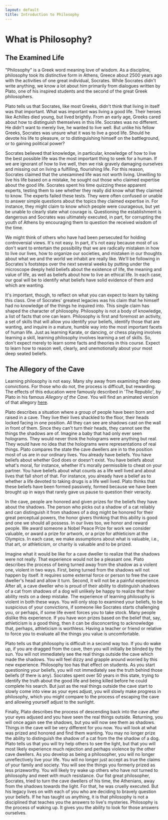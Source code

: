 ```yaml
---
layout: default
title: Introduction to Philosophy
---
```


# What is Philosophy?

## The Examined Life


"Philosophy" is a Greek word meaning love of wisdom. As a discipline, philosophy took its distinctive form in Athens, Greece about 2500 years ago with the activities of one great individual, Socrates. While Socrates didn't write anything, we know a lot about him primarily from dialogues written by Plato, one of his inspired students and the second of the great Greek philosophers. 

Plato tells us that Socrates, like most Greeks, didn't think that living in itself was that important. What was important was living a good life. Their heroes like Achilles died young, but lived brightly. From an early age, Greeks cared about how to distinguish themselves in this life. Socrates was no different. He didn't want to merely live, he wanted to live well. But unlike his fellow Greeks, Socrates was unsure what it was to live a good life. Should he devote his life to pleasure, or to distinguishing himself on the battleground, or to gaining political power? 

Socrates believed that knowledge, in particular, knowledge of how to live the best possible life was the most important thing to seek for a human. If we are ignorant of how to live well, then we risk gravely damaging ourselves and missing out on living a fulfilling, flourishing life. For this reason, Socrates claimed that the unexamined life was not worth living. Unwilling to live his life based on a mistake, he sought out those who claimed expertise about the good life. Socrates spent his time quizzing these apparent experts, testing them to see whether they really did know what they claimed to know. The experts failed these tests. They were often  confused or unable to answer simple questions about the topics they claimed expertise in. For instance, they might claim to know which people were courageous, but yet be unable to clearly state what courage is. Questioning the establishment is dangerous and Socrates was ultimately executed, in part, for corrupting the youth of Athens by encouraging them to question the received wisdom of the time. 

We might think of others who have had been persecuted for holding controversial views. It's not easy. In part, it's not easy because most of us don't want to entertain the possibility that we are radically mistaken in how to live our lives, how to organize our societies, and mistaken in our thoughts about what we and the world we inhabit are really like. We'll be following in Socrates's footsteps over the next several weeks by putting under the microscope deeply held beliefs about the existence of life, the meaning and value of life, as well as beliefs about how to live an ethical life. In each case, our goal will be to identify what beliefs have solid evidence of them and which are wanting. 

It's important, though, to reflect on what you can expect to learn by taking this class. One of Socrates' greatest legacies was his claim that he himself had  no knowledge of the things he inquired into. This single claim has shaped the character of philosophy. Philosophy is not a body of knowledge, a list of facts that one can learn. Philosophy is first and foremost an activity, a set of skills that will allow you identify your beliefs, identify those that are wanting, and inquire in a mature, humble way into the most important facets of human life.  Just as learning Karate, or dancing, or chess playing involves learning a skill, learning philosophy involves learning a set of skills. So, don't expect merely to learn some facts and theories in this course. Expect to learn how to reason well, clearly, and unemotionally about your most deep seated beliefs. 


## The Allegory of the Cave

Learning philosophy is not easy. Many shy away from examining their deep convictions. For those who do not, the process is difficult, but rewarding. The effects of this education were famously described in 'The Republic', by Plato in his famous *Allegory of the Cave*. You will find an animated version of that allegory [here](https://www.youtube.com/watch?v=h55X9LJTAg4).

Plato describes a situation where a group of people have been born and raised in a cave. They live their lives shackled to the floor, their heads locked facing in one position. All they can see are shadows cast on the wall in front of them. Since they can't turn their heads, they cannot see the things the shadows are of. Imagine a baby that had only ever seen holograms. They would never think the holograms were anything but real. They would have no idea that the holograms were representations of real things. Plato compares the state the cave dwellers are in to the position most of us are in our ordinary lives. You already have beliefs. You have beliefs about whether God does or doesn't exist. You have beliefs about what's moral, for instance, whether it's morally permissible to cheat on your partner. You have beliefs about what counts as a life well lived and about lives that fall short of that. For instance, you already have a belief as to whether a life devoted to taking drugs is a life well lived. Plato thinks that these beliefs have been formed passively, formed because we have been brought up in ways that rarely gave us pause to question their veracity.  

In the cave, people are honored and given prizes for the beliefs they have about the shadows. The person who picks out a shadow of a cat reliably and can distinguish it from shadows of a dog might be honored for their great perceptual powers, the honor givers thinking that this ability is good and one we should all possess. In our lives too, we honor and reward people. We award someone a Nobel Peace Prize for work we consider valuable, or award a prize for artwork, or a prize for athleticism at the Olympics. In each case, we make assumptions about what is valuable, i.e., that art, or athleticism, or charity is valuable and to be prized. 

Imagine what it would be like for a cave dweller to realize that the shadows were not really. That experience would not be a pleasant one. Plato describes the process of being turned away from the shadow as a violent one, violent in two ways. First, being turned from the shadows will not happen by itself. It requires some external force or person to free the cave dweller's head and allow it turn. Second, it will not be a painful experience. After all, a cave dweller who is proud of their ability to distinguish shadows of a cat from shadows of a dog will unlikely be happy to realize that their ability rests on a deep mistake. The experience of learning philosophy is violent in both these ways. You will only stop to examined your beliefs, to be suspicious of your convictions, if someone like Socrates starts challenging you, or perhaps, if some life event forces you to take stock. Many people dislike this experience. If you have won prizes based on the belief that, say, athleticism is a good thing, then it can be disconcerting to acknowledge that, perhaps, athleticism is worthless. Having a teacher or friend or relative to force you to evaluate all the things you value is uncomfortable.  

Plato tells us that philosophy is difficult in a second way too. If you do wake up, if you are dragged from the cave, then you will initially be blinded by the sun. You will not immediately see the real things outside the cave which made the shadows. You will feel dizzy and grapple around worried by this new experience. Philosophy too has that effect on students. As you start questioning your beliefs, you will not immediately see the truth behind those beliefs (if there is any). Socrates spent over 50 years in this state, trying to identify the truth about the good life and being killed before he could complete his search. But just as the real things outside the cave start to slowly come into view as your eyes adjust, you will slowly make progress in philosophy, which you might compare to the process of escaping the cave and allowing yourself adjust to the sunlight. 

Finally, Plato describes the process of descending back into the cave after your eyes adjused and you have seen the real things outside. Returning, you will once again see the shadows, but you will now see them as shadows. Things in the cave will be very different for you now. You will look at what was prized and honored and find them wanting. You may no longer prize the ability to distinguish the shadow of a cat from the the shadow of a dog. Plato tells us that you will try help others to see the light, but that you will most likely experience much rejection and perhaps violence by the other cave dwellers. As you develop as being a philosopher, you will no longer unreflectively live your life. You will no longer just accept as true the claims of your family and society. You will see the things you formerly prized as less prizeworthy. You will likely try wake up others who have not turned to philosophy and meet with much resistance. Our fist great philosopher, Socrates, tried to turn the cave dwellers of his time, the Athenians, away from the shadows towards the light. For that, he was cruelly executed. But his legacy lives on with each of you who are deciding to bravely question your beliefs. If he has taught us anything, it is that philosophy is not a disciplined that teaches you the answers to live's mysteries. Philosophy is the process of waking up. It gives you the ability to look for those answers ourselves.  






